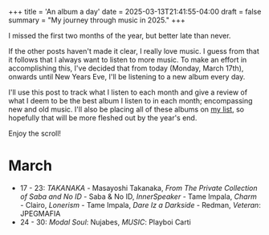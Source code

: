 +++
title = 'An album a day'
date = 2025-03-13T21:41:55-04:00
draft = false
summary = "My journey through music in 2025."
+++

I missed the first two months of the year, but better late than never.

If the other posts haven't made it clear, I really love music. I guess from that it follows that I always want to listen to more music. To make an effort in accomplishing this, I've decided that from today (Monday, March 17th), onwards until New Years Eve, I'll be listening to a new album every day. 

I'll use this post to track what I listen to each month and give a review of what I deem to be the best album I listen to in each month; encompassing new and old music. I'll also be placing all of these albums on [my list](https://guhaniyer.com/posts/album-list/), so hopefully that will be more fleshed out by the year's end.

Enjoy the scroll!

# March
* 17 - 23: *TAKANAKA* - Masayoshi Takanaka, *From The Private Collection of Saba and No ID* - Saba & No ID, *InnerSpeaker* - Tame Impala, *Charm* - Clairo, *Lonerism* - Tame Impala, *Dare Iz a Darkside* - Redman, *Veteran*: JPEGMAFIA
* 24 - 30: *Modal Soul*: Nujabes, *MUSIC*: Playboi Carti
